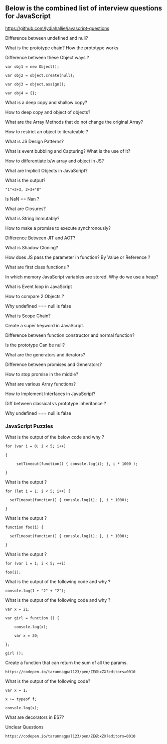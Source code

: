 ## Below is the combined list of interview questions for JavaScript


https://github.com/lydiahallie/javascript-questions﻿


Difference between undefined and null?

What is the prototype chain? How the prototype works

Difference between these Object ways ?
```
var obj1 = new Object();

var obj2 = object.create(null);

var obj3 = object.assign();

var obj4 = {};
```
What is a deep copy and shallow copy?

How to deep copy and object of objects?

What are the Array Methods that do not change the original Array?

How to restrict an object to iterateable ?

What is JS Design Patterns?

What is event bubbling and Capturing? What is the use of it?

How to differentiate b/w array and object in JS?

What are Implicit Objects in JavaScript?

What is the output?
```
"1"+2+3, 2+3+"8" 
```
Is NaN == Nan ?

What are Closures? 

What is String Immutably?

How to make a promise to execute synchronously?

Difference Between JIT and AOT?

What is Shadow Cloning?

How does JS pass the parameter in function? By Value or Reference ?

What are first class functions ?

In which memory JavaScript variables are stored. Why do we use a heap?

What is Event loop in JavaScript

How to compare 2 Objects ?

Why undefined === null is false

What is Scope Chain?

Create a super keyword in JavaScript.

Difference between function constructor and normal function?



Is the prototype Can be null?





What are the generators and iterators?



Difference between promises and Generators?



How to stop promise in the middle?





What are various Array functions?



How to Implement Interfaces in JavaScript?



Diff between classical vs prototype inheritance ?



Why undefined === null is false


### JavaScript Puzzles

What is the output of the below code and why ?

```
for (var i = 0; i < 5; i++)

{

     setTimeout(function() { console.log(i); }, i * 1000 );

}
```

What is the output ?

```
for (let i = 1; i < 5; i++) {

  setTimeout(function() { console.log(i); }, i * 1000);

}
```

What is the output ?

```
function foo(i) {

  setTimeout(function() { console.log(i); }, i * 1000);

}
```

What is the output ?
```
for (var i = 1; i < 5; ++i)

foo(i); 
```


What is the output of the following code and why ?

```
console.log(1 + "2" + "2"); 
```


What is the output of the following code and why ?

```
var x = 21;

var girl = function () {

    console.log(x);

    var x = 20;

};

girl ();
```


Create a function that can return the sum of all the params. 
```
https://codepen.io/tarunnagpal123/pen/ZEGbxZX?editors=0010
```


What is the output of the following code?

```
var x = 1;

x += typeof f;

console.log(x);
```


What are decorators in ES7?

Unclear Questions 
```
https://codepen.io/tarunnagpal123/pen/ZEGbxZX?editors=0010
```
